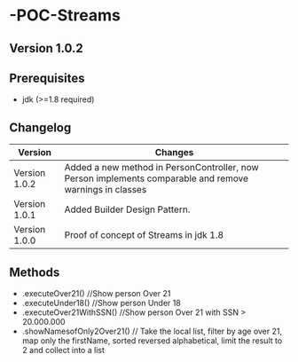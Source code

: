 # -POC-Streams
## Version 1.0.2

## Prerequisites
- jdk (>=1.8 required)

## Changelog

Version | Changes
------------ | -------------
 Version 1.0.2 |Added a new method in PersonController, now Person implements comparable and remove warnings in classes
 Version 1.0.1 |Added Builder Design Pattern.
 Version 1.0.0 |Proof of concept of Streams in jdk 1.8

## Methods

* .executeOver21() //Show person Over 21
* .executeUnder18() //Show person Under 18
* .executeOver21WithSSN() //Show person Over 21 with SSN > 20.000.000
* .showNamesofOnly2Over21() // Take the local list, filter by age over 21, map only the firstName, sorted reversed alphabetical, limit the result to 2 and collect into a list
